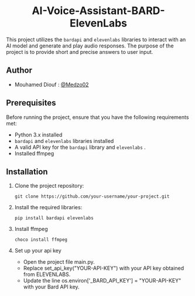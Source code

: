 
<p align="center">
    <h1 align="center">AI-Voice-Assistant-BARD-ElevenLabs</h1>
</p>


This project utilizes the `bardapi` and `elevenlabs` libraries to interact with an AI model and generate and play audio responses. The purpose of the project is to provide short and precise answers to user input.

## Author
 - Mouhamed Diouf : [@Medzo02](https://github.com/Medzo02)
## Prerequisites

Before running the project, ensure that you have the following requirements met:

- Python 3.x installed
- `bardapi` and `elevenlabs` libraries installed
- A valid API key for the `bardapi` library and `elevenlabs` .
- Installed ffmpeg

## Installation

1. Clone the project repository:

   ```shell
   git clone https://github.com/your-username/your-project.git
2. Install the required libraries:
   ```shell
   pip install bardapi elevenlabs
3. Install ffmpeg
   ```shell
   choco install ffmpeg
4. Set up your api key
   - Open the project file main.py.
   - Replace set_api_key("YOUR-API-KEY") with your API key obtained from ELEVENLABS.
   - Update the line os.environ['_BARD_API_KEY'] = "YOUR-API-KEY" with your Bard API key.
   
